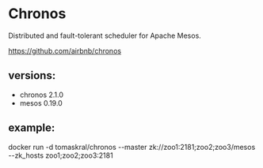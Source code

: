 # Chronos
Distributed and fault-tolerant scheduler for Apache Mesos.

https://github.com/airbnb/chronos

## versions:
* chronos 2.1.0
* mesos 0.19.0



## example:

docker run -d tomaskral/chronos  --master zk://zoo1:2181;zoo2;zoo3/mesos --zk_hosts zoo1;zoo2;zoo3:2181

